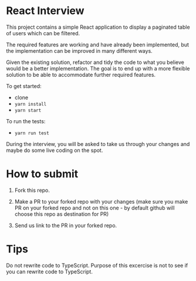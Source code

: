 # React Interview

This project contains a simple React application to display a paginated table of users which can be filtered.

The required features are working and have already been implemented, but the implementation can be improved in many different ways.

Given the existing solution, refactor and tidy the code to what you believe would be a better implementation. The goal is to end up with a more flexible solution to be able to accommodate further required features.

To get started:
- clone
- `yarn install`
- `yarn start`

To run the tests:
- `yarn run test`

During the interview, you will be asked to take us through your changes and maybe do some live coding on the spot.

# How to submit

1. Fork this repo.

2. Make a PR to your forked repo with your changes (make sure you make PR on your forked repo and not on this one - by default github will choose this repo as destination for PR)

3. Send us link to the PR in your forked repo.

# Tips

Do not rewrite code to TypeScript. Purpose of this excercise is not to see if you can rewrite code to TypeScript.

